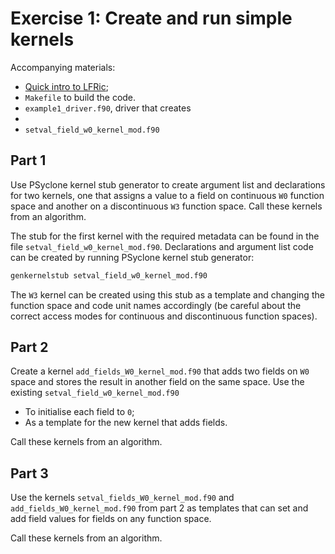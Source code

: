 # Exercise 1: Create and run simple kernels

Accompanying materials:
* [Quick intro to LFRic](../background/LFRic_intro.md);
* `Makefile` to build the code.
* `example1_driver.f90`, driver that creates
* 
* `setval_field_w0_kernel_mod.f90`

## Part 1

Use PSyclone kernel stub generator to create argument list and declarations
for two kernels, one that assigns a value to a field on continuous `W0`
function space and another on a discontinuous `W3` function space.
Call these kernels from an algorithm.

The stub for the first kernel with the required metadata can be found in
the file `setval_field_w0_kernel_mod.f90`. Declarations and argument list
code can be created by running PSyclone kernel stub generator:
```bash
genkernelstub setval_field_w0_kernel_mod.f90
```

The `W3` kernel can be created using this stub as a template and changing
the function space and code unit names accordingly (be careful about the
correct access modes for continuous and discontinuous function spaces).

## Part 2

Create a kernel `add_fields_W0_kernel_mod.f90` that adds two fields on
`W0` space and stores the result in another field on the same space. Use
the existing `setval_field_w0_kernel_mod.f90`
* To initialise each field to `0`;
* As a template for the new kernel that adds fields.

Call these kernels from an algorithm.

## Part 3

Use the kernels `setval_fields_W0_kernel_mod.f90` and
`add_fields_W0_kernel_mod.f90` from part 2 as templates that can set and
add field values for fields on any function space.

Call these kernels from an algorithm.
